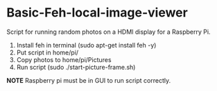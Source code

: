 # Basic-Feh-local-image-viewer
Script for running random photos on a HDMI display for a Raspberry Pi.

1. Install feh in terminal (sudo apt-get install feh -y)
2. Put script in home/pi/
3. Copy photos to home/pi/Pictures
4. Run script (sudo ./start-picture-frame.sh)

**NOTE** 
Raspberry pi must be in GUI to run script correctly.
